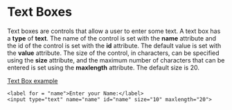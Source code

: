 
# Text Boxes
Text boxes are controls that allow a user to enter some text. A text box has a **type** of **text**. The name of the control is 
set with the **name** attribute and the id of the control is set with the **id** attribute. 
The default value is set with the **value** attribute. The size of the control, in characters, can be specified using the **size**
attribute, and the maximum number of characters that can be entered is set using the **maxlength** attribute. The default size is 20.

<a href="archives/Class Htmls/form1.htm" target = "_blank">Text Box example</a>
~~~
<label for = "name">Enter your Name:</label>
<input type="text" name="name" id="name" size="10" maxlength="20">
~~~